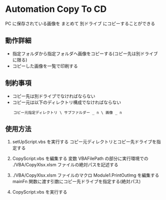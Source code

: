 # Automation Copy To CD

PC に保存されている画像を まとめて 別ドライブ にコピーすることができる

## 動作詳細

- 指定フォルダから指定フォルダへ画像をコピーする(コピー先は別ドライブに限る)
- コピーした画像を一覧で印刷する

## 制約事項

- コピー先は別ドライブでなければならない
- コピー元は以下のディレクトリ構成でなければならない

```
  　コピー元指定ディレクトリ \ サブファルダー _ n \ 画像 _ n
```

## 使用方法

1. setUpScript.vbs を実行する
   コピー元ディレクトリとコピー先ドライブを指定する

2. CopyScript.vbs を編集する
   変数 VBAFilePath の部分に実行環境での ./VBA/CopyXlsx.xlsm ファイルの絶対パスを記述する

3. ./VBA/CopyXlsx.xlsm ファイルのマクロ Module1.PrintOutImg を編集する
   mainFn 関数に渡す引数にコピー先ドライブを指定する(絶対パス)

4. CopyScript.vbs を実行する
